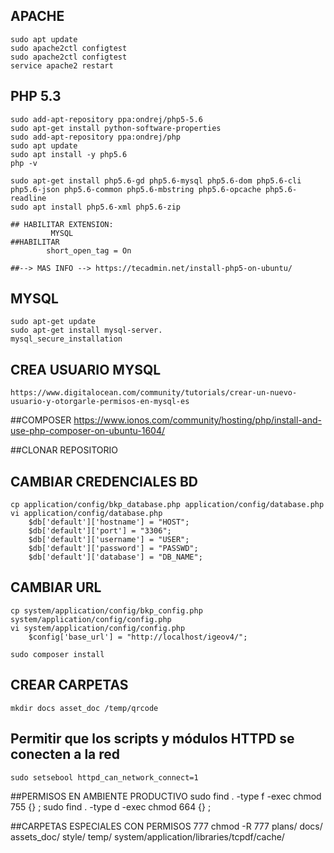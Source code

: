 ## APACHE
    sudo apt update
    sudo apache2ctl configtest
    sudo apache2ctl configtest
    service apache2 restart

## PHP 5.3
    sudo add-apt-repository ppa:ondrej/php5-5.6
    sudo apt-get install python-software-properties
    sudo add-apt-repository ppa:ondrej/php
    sudo apt update
    sudo apt install -y php5.6
    php -v

    sudo apt-get install php5.6-gd php5.6-mysql php5.6-dom php5.6-cli php5.6-json php5.6-common php5.6-mbstring php5.6-opcache php5.6-readline
    sudo apt install php5.6-xml php5.6-zip

    ## HABILITAR EXTENSION:
             MYSQL
    ##HABILITAR 
            short_open_tag = On

    ##--> MAS INFO --> https://tecadmin.net/install-php5-on-ubuntu/

## MYSQL
    sudo apt-get update
    sudo apt-get install mysql-server.
    mysql_secure_installation

## CREA USUARIO MYSQL
    https://www.digitalocean.com/community/tutorials/crear-un-nuevo-usuario-y-otorgarle-permisos-en-mysql-es

##COMPOSER
    https://www.ionos.com/community/hosting/php/install-and-use-php-composer-on-ubuntu-1604/

##CLONAR REPOSITORIO
## CAMBIAR CREDENCIALES BD
    cp application/config/bkp_database.php application/config/database.php
    vi application/config/database.php
        $db['default']['hostname'] = "HOST";
        $db['default']['port'] = "3306";
        $db['default']['username'] = "USER";
        $db['default']['password'] = "PASSWD";
        $db['default']['database'] = "DB_NAME";

## CAMBIAR URL
    cp system/application/config/bkp_config.php system/application/config/config.php
    vi system/application/config/config.php
        $config['base_url']	= "http://localhost/igeov4/";

    sudo composer install

## CREAR CARPETAS
    mkdir docs asset_doc /temp/qrcode

## Permitir que los scripts y módulos HTTPD se conecten a la red
    sudo setsebool httpd_can_network_connect=1


##PERMISOS EN AMBIENTE PRODUCTIVO
    sudo find . -type f -exec chmod 755 {} \;
    sudo find . -type d -exec chmod 664 {} \;
 
##CARPETAS ESPECIALES CON PERMISOS 777
    chmod -R 777 plans/ docs/ assets_doc/ style/ temp/ system/application/libraries/tcpdf/cache/
